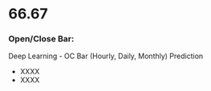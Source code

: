 # 66.67

### Open/Close Bar: 

Deep Learning - OC Bar (Hourly, Daily, Monthly) Prediction

* XXXX
* XXXX
